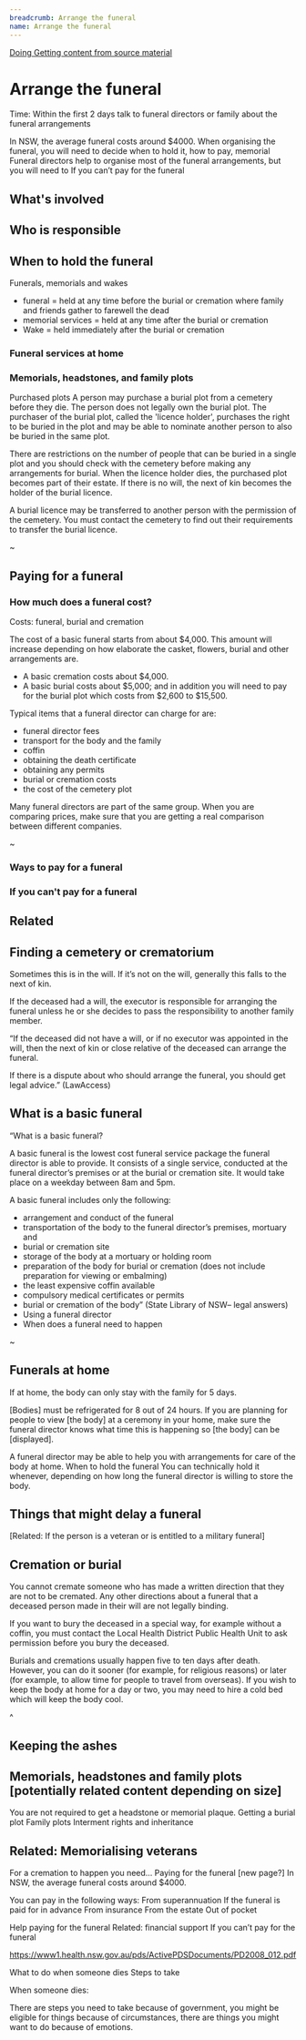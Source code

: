 ```yaml
---
breadcrumb: Arrange the funeral
name: Arrange the funeral
---
```

<a class="au-progress-indicator__link au-progress-indicator__link--doing" href="#url">
      <span class="au-progress-indicator__status">Doing</span>
      Getting content from source material
    </a>

Arrange the funeral
===========================

Time: Within the first 2 days talk to funeral directors or family about the funeral arrangements

In NSW, the average funeral costs around $4000. When organising the funeral, you will need to decide when to hold it, how to pay, memorial Funeral directors help to organise most of the funeral arrangements, but you will need to If you can’t pay for the funeral

## What's involved
## Who is responsible

## When to hold the funeral

Funerals, memorials and wakes
* funeral = held at any time before the burial or cremation where family and friends gather to farewell the dead
* memorial services = held at any time after the burial or cremation
* Wake = held immediately after the burial or cremation

### Funeral services at home
### Memorials, headstones, and family plots

Purchased plots
A person may purchase a burial plot from a cemetery before they die. The person does not legally own the burial plot. The purchaser of the burial plot, called the 'licence holder', purchases the right to be buried in the plot and may be able to nominate another person to also be buried in the same plot.

There are restrictions on the number of people that can be buried in a single plot and you should check with the cemetery before making any arrangements for burial. When the licence holder dies, the purchased plot becomes part of their estate. If there is no will, the next of kin becomes the holder of the burial licence.

A burial licence may be transferred to another person with the permission of the cemetery. You must contact the cemetery to find out their requirements to transfer the burial licence.

~ <!-- http://www.lawaccess.nsw.gov.au/Pages/representing/after_someone_dies/funerals/paying_for_the_funeral.aspx -->


## Paying for a funeral
### How much does a funeral cost?
Costs: funeral, burial and cremation

The cost of a basic funeral starts from about $4,000. This amount will increase depending on how elaborate the casket, flowers, burial and other arrangements are.

* A basic cremation costs about $4,000.
* A basic burial costs about $5,000; and in
addition you will need to pay for the burial
plot which costs from $2,600 to $15,500.

Typical items that a funeral director can
charge for are:

* funeral director fees
* transport for the body and the family
* coffin
* obtaining the death certificate
* obtaining any permits
* burial or cremation costs
* the cost of the cemetery plot

Many funeral directors are part of the same group. When you are comparing prices, make sure that you are getting a real comparison between different companies.

~ <!-- COTA victoria -->

### Ways to pay for a funeral
### If you can't pay for a funeral
## Related
## Finding a cemetery or crematorium

Sometimes this is in the will. If it’s not on the will, generally this falls to the next of kin.

If the deceased had a will, the executor is responsible for arranging the funeral unless he or she decides to pass the responsibility to another family member.

“If the deceased did not have a will, or if no executor was appointed in the will, then the next of kin or close relative of the deceased can arrange the funeral.

If there is a dispute about who should arrange the funeral, you should get legal advice.” (LawAccess)

## What is a basic funeral
“What is a basic funeral?

A basic funeral is the lowest cost funeral service package the funeral director is able to provide. It consists of a single service, conducted at the funeral director’s premises or at the burial or cremation site. It would take place on a weekday between 8am and 5pm.

A basic funeral includes only the following:

* arrangement and conduct of the funeral
* transportation of the body to the funeral director’s premises, mortuary and
* burial or cremation site
* storage of the body at a mortuary or holding room
* preparation of the body for burial or cremation (does not include preparation for viewing or embalming)
* the least expensive coffin available
* compulsory medical certificates or permits
* burial or cremation of the body” (State Library of NSW– legal answers)
* Using a funeral director
* When does a funeral need to happen

~ <!-- this is taken from the state library legal matters website -->

## Funerals at home
If at home, the body can only stay with the family for 5 days.

[Bodies] must be refrigerated for 8 out of 24 hours. If you are planning for people to view [the body] at a ceremony in your home, make sure the funeral director knows what time this is happening so [the body] can be [displayed].

A funeral director may be able to help you with arrangements for care of the body at home.
When to hold the funeral
You can technically hold it whenever, depending on how long the funeral director is willing to store the body.

## Things that might delay a funeral

[Related: If the person is a veteran or is entitled to a military funeral]

## Cremation or burial
You cannot cremate someone who has made a written direction that they are not to be cremated. Any other directions about a funeral that a deceased person made in their will are not legally binding.

If you want to bury the deceased in a special way, for example without a coffin, you must contact the Local Health District Public Health Unit to ask permission before you bury the deceased.

Burials and cremations usually happen five to
ten days after death. However, you can do it
sooner (for example, for religious reasons) or
later (for example, to allow time for people to
travel from overseas). If you wish to keep the
body at home for a day or two, you may need
to hire a cold bed which will keep the body
cool.

^ <!-- cota victoria - death of a partner -->


## Keeping the ashes

## Memorials, headstones and family plots [potentially related content depending on size]

You are not required to get a headstone or memorial plaque.
Getting a burial plot
Family plots
Interment rights and inheritance

## Related: Memorialising veterans

For a cremation to happen you need…
Paying for the funeral [new page?]
In NSW, the average funeral costs around $4000.



You can pay in the following ways:
From superannuation
If the funeral is paid for in advance
From insurance
From the estate
Out of pocket



Help paying for the funeral
Related: financial support
If you can’t pay for the funeral

https://www1.health.nsw.gov.au/pds/ActivePDSDocuments/PD2008_012.pdf

What to do when someone dies
Steps to take

When someone dies:

There are steps you need to take because of government,
you might be eligible for things because of circumstances,
there are things you might want to do because of emotions.
